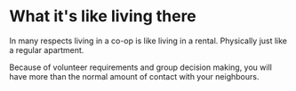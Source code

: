 # What it's like living there

In many respects living in a co-op is like living in a rental.  Physically just like a regular apartment.

Because of volunteer requirements and group decision making, you will have more than the normal amount of contact with your neighbours.
